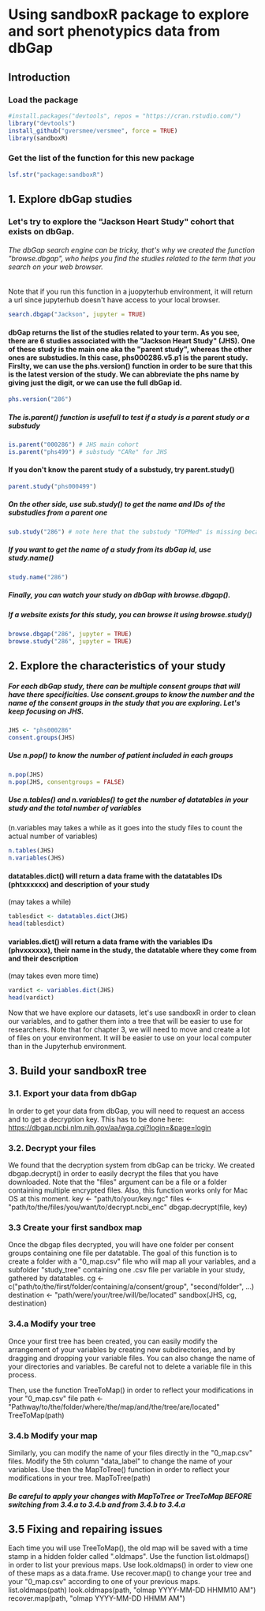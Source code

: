 
# Using sandboxR package to explore and sort phenotypics data from dbGap

## Introduction
### Load the package


```R
#install.packages("devtools", repos = "https://cran.rstudio.com/")
library("devtools")
install_github("gversmee/versmee", force = TRUE)
library(sandboxR)
```

### Get the list of the function for this new package


```R
lsf.str("package:sandboxR")
```

## 1. Explore dbGap studies
### Let's try to explore the "Jackson Heart Study" cohort that exists on dbGap.
###### The dbGap search engine can be tricky, that's why we created the function "browse.dbgap", who helps you find the studies related to the term that you search on your web browser.
Note that if you run this function in a juopyterhub environment, it will return a url since jupyterhub doesn't have access to your local browser.


```R
search.dbgap("Jackson", jupyter = TRUE)
```

#### dbGap returns the list of the studies related to your term. As you see, there are 6 studies associated with the "Jackson Heart Study" (JHS). One of these study is the main one aka the "parent study", whereas the other ones are substudies. In this case, phs000286.v5.p1 is the parent study. Firslty, we can use the phs.version() function in order to be sure that this is the latest version of the study. We can abbreviate the phs name by giving just the digit, or we can use the full dbGap id.


```R
phs.version("286")
```

##### The is.parent() function is usefull to test if a study is a parent study or a substudy


```R
is.parent("000286") # JHS main cohort
is.parent("phs499") # substudy "CARe" for JHS
```

#### If you don't know the parent study of a substudy, try parent.study()


```R
parent.study("phs000499")
```

##### On the other side, use sub.study() to get the name and IDs of the substudies from a parent one


```R
sub.study("286") # note here that the substudy "TOPMed" is missing because it has not been fully integrated yet
```

##### If you want to get the name of a study from its dbGap id, use study.name()


```R
study.name("286")
```

##### Finally, you can watch your study on dbGap with browse.dbgap().
##### If a website exists for this study, you can browse it using browse.study()


```R
browse.dbgap("286", jupyter = TRUE)
browse.study("286", jupyter = TRUE)
```

## 2. Explore the characteristics of your study
##### For each dbGap study, there can be multiple consent groups that will have there specificities. Use consent.groups to know the number and the name of the consent groups in the study that you are exploring. Let's keep focusing on JHS.


```R
JHS <- "phs000286"
consent.groups(JHS)
```

##### Use n.pop() to know the number of patient included in each groups


```R
n.pop(JHS)
n.pop(JHS, consentgroups = FALSE)
```

##### Use n.tables() and n.variables() to get the number of datatables in your study and the total number of variables
(n.variables may takes a while as it goes into the study files to count the actual number of variables)


```R
n.tables(JHS)
n.variables(JHS)
```

#### datatables.dict() will return a data frame with the datatables IDs (phtxxxxxx) and description of your study
(may takes a while)


```R
tablesdict <- datatables.dict(JHS)
head(tablesdict)
```

#### variables.dict() will return a data frame with the variables IDs (phvxxxxxx), their name in the study, the datatable where they come from and their description
(may takes even more time)


```R
vardict <- variables.dict(JHS)
head(vardict)
```

Now that we have explore our datasets, let's use sandboxR in order to clean our variables, and to gather them into a tree that will be easier to use for researchers. Note that for chapter 3, we will need to move and create a lot of files on your environment. It will be easier to use on your local computer than in the Jupyterhub environment.

## 3. Build your sandboxR tree
### 3.1. Export your data from dbGap
In order to get your data from dbGap, you will need to request an access and to get a decryption key. This has to be done here: https://dbgap.ncbi.nlm.nih.gov/aa/wga.cgi?login=&page=login
### 3.2. Decrypt your files
We found that the decryption system from dbGap can be tricky. We created dbgap.decrypt() in order to easily decrypt the files that you have downloaded. Note that the "files" argument can be a file or a folder containing multiple encrypted files. Also, this function works only for Mac OS at this moment.
key <- "path/to/your/key.ngc"
files <- "path/to/the/files/you/want/to/decrypt.ncbi_enc"
dbgap.decrypt(file, key)
### 3.3 Create your first sandbox map
Once the dbgap files decrypted, you will have one folder per consent groups containing one file per datatable. The goal of this function is to create a folder with a "0_map.csv" file who will map all your variables, and a subfolder "study_tree" containing one .csv file per variable in your study, gathered by datatables.
cg <- c("path/to/the/first/folder/containing/a/consent/group", "second/folder", ...)
destination <- "path/were/your/tree/will/be/located"
sandbox(JHS, cg, destination)
### 3.4.a Modify your tree
Once your first tree has been created,  you can easily modify the arrangement of your variables by creating new subdirectories, and by dragging and dropping your variable files. You can also change the name of your directories and variables. Be careful not to delete a variable file in this process.

Then, use the function TreeToMap() in order to reflect your modifications in your "0_map.csv" file
path <- "Pathway/to/the/folder/where/the/map/and/the/tree/are/located"
TreeToMap(path)
### 3.4.b Modify your map
Similarly, you can modify the name of your files directly in the "0_map.csv" files. Modify the 5th column "data_label" to change the name of your variables. Use then the MapToTree() function in order to reflect your modifications in your tree.
MapToTree(path)
##### Be careful to apply your changes with MapToTree or TreeToMap BEFORE switching from 3.4.a to 3.4.b and from 3.4.b to 3.4.a
## 3.5 Fixing and repairing issues
Each time you will use TreeToMap(), the old map will be saved with a time stamp in a hidden folder called ".oldmaps". Use the function list.oldmaps() in order to list your previous maps. Use look.oldmaps() in order to view one of these maps as a data.frame. Use recover.map() to change your tree and your "0_map.csv" according to one of your previous maps.
list.oldmaps(path)
look.oldmaps(path, "olmap YYYY-MM-DD HHMM10 AM")
recover.map(path, "olmap YYYY-MM-DD HHMM AM")